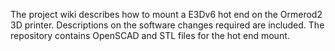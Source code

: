 The project wiki describes how to mount a E3Dv6 hot end on the Ormerod2 3D printer.
Descriptions on the software changes required are included. 
The repository contains OpenSCAD and STL files for the hot end mount.
